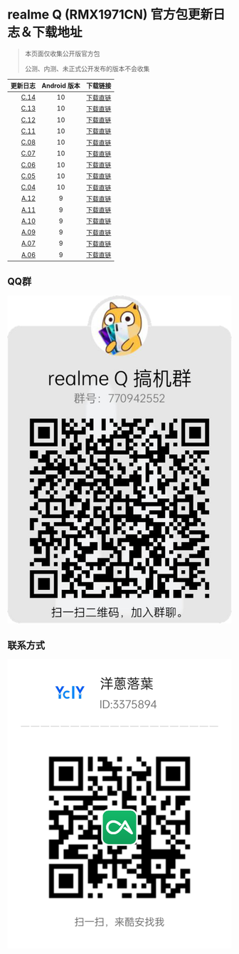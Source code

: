 # realme Q (RMX1971CN) 官方包更新日志＆下载地址

> 本页面仅收集公开版官方包
> 
> 公测、内测、未正式公开发布的版本不会收集

更新日志   | Android 版本 | 下载链接 |
-------:|:--------:|:-------------
[C.14](C.14.md)     | 10 | [下载直链](https://download.c.realme.com/osupdate/RMX1971_11_OTA_1140_all_RPAoiPzVQtlc.ozip)
[C.13](C.13.md)     | 10 | [下载直链](https://download.c.realme.com/osupdate/RMX1971_11_OTA_1130_all_SFJWUS1cmKb4.ozip)
[C.12](C.12.md)     | 10 | [下载直链](https://download.c.realme.com/osupdate/RMX1971_11_OTA_1120_all_7r3h7bHZk1qz.ozip)
[C.11](C.11.md)     | 10 | [下载直链](https://download.c.realme.com/osupdate/RMX1971_11_OTA_1110_all_8fszKMbxaoVg.ozip)
[C.08](C.08.md)     | 10 | [下载直链](https://download.c.realme.com/osupdate/RMX1971_11_OTA_1080_all_QWhxmy8ntglR.ozip)
[C.07](C.07.md)     | 10 | [下载直链](https://download.c.realme.com/osupdate/RMX1971_11_OTA_1070_all_wOnmT9P8RYue.ozip)
[C.06](C.06.md)     | 10 | [下载直链](https://download.c.realme.com/osupdate/RMX1971_11_OTA_1060_all_5v5SgbwN8wtK.ozip)
[C.05](C.05.md)     | 10 | [下载直链](https://download.c.realme.com/osupdate/RMX1971_11_OTA_1050_all_AXsCwUrGoeW1.ozip)
[C.04](C.04.md)     | 10 | [下载直链](https://download.c.realme.com/osupdate/RMX1971_11_OTA_1040_all_6mB9JqulzBcv.ozip)
[A.12](A.12.md)     | 9 | [下载直链](https://download.c.realme.com/osupdate/RMX1971_11_OTA_0120_all_zdWec6tHr0qS.ozip)
[A.11](A.11.md)     | 9 | [下载直链](https://download.c.realme.com/osupdate/RMX1971_11_OTA_0110_all_i2i6Op4QWSY5.ozip)
[A.10](A.10.md)     | 9 | [下载直链](https://download.c.realme.com/osupdate/RMX1971_11_OTA_0100_all_CSvO3xokVQUP.ozip)
[A.09](A.09.md)     | 9 | [下载直链](https://download.c.realme.com/osupdate/RMX1971_11_OTA_0090_all_1F4P3l5RtHc3.ozip)
[A.07](A.07.md)     | 9 | [下载直链](https://download.c.realme.com/osupdate/RMX1971_11_OTA_0070_all_WjxRJittzizl.ozip)
[A.06](A.06.md)     | 9 | [下载直链](https://download.c.realme.com/osupdate/RMX1971_11_OTA_0060_all_ZN8R2aFZ9e5G.ozip)

## QQ群
![qq-group](qrcode_RMX1971.png)
## 联系方式
![coolapk_ycly](coolapk.png)
